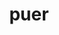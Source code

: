---
title: puer
meaning: boy
ch: [three, ss, ss4, 7r]
pos: noun
stem: puer
genend: ī
abbgender: m.
abbgender2: masc.
gender: masculine
declension: second
six: y
---